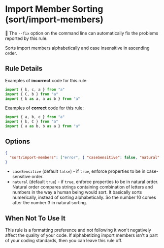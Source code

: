 # Import Member Sorting (sort/import-members)

🔧 The `--fix` option on the command line can automatically fix the problems
reported by this rule.

Sorts import members alphabetically and case insensitive in ascending order.

## Rule Details

Examples of **incorrect** code for this rule:

```js
import { b, c, a } from "a"
import { C, b } from "a"
import { b as a, a as b } from "a"
```

Examples of **correct** code for this rule:

```js
import { a, b, c } from "a"
import { b, C } from "a"
import { a as b, b as a } from "a"
```

## Options

```json
{
  "sort/import-members": ["error", { "caseSensitive": false, "natural": true }]
}
```

- `caseSensitive` (default `false`) - if `true`, enforce properties to be in
  case-sensitive order.
- `natural` (default `true`) - if `true`, enforce properties to be in natural
  order. Natural order compares strings containing combination of letters and
  numbers in the way a human being would sort. It basically sorts numerically,
  instead of sorting alphabetically. So the number 10 comes after the number 3
  in natural sorting.

## When Not To Use It

This rule is a formatting preference and not following it won't negatively
affect the quality of your code. If alphabetizing import members isn't a part of
your coding standards, then you can leave this rule off.
